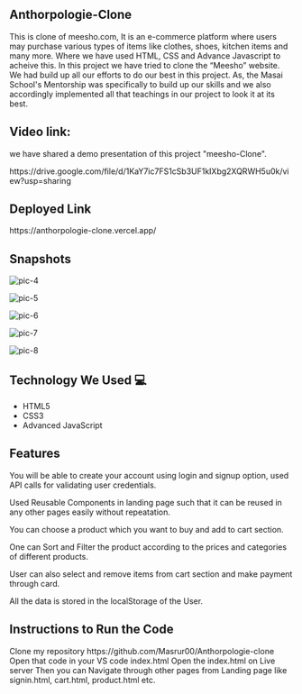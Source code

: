 <h2> Anthorpologie-Clone   </h2>

<p>
   This is clone of meesho.com, It is an e-commerce platform where users may purchase various types of items like clothes, shoes, kitchen items and many more. Where we have used HTML, CSS and Advance Javascript to acheive this. In this project we have tried to clone the “Meesho” website. We had build up all our efforts to do our best in this project. As, the Masai School's Mentorship was specifically to build up our skills and we also accordingly implemented all that teachings in our project to look it at its best.
</p>


<h2>Video link:  </h2>
<p> we have shared a demo presentation of this project "meesho-Clone". </p>
https://drive.google.com/file/d/1KaY7ic7FS1cSb3UF1kIXbg2XQRWH5u0k/view?usp=sharing


<h2> Deployed Link </h2>
https://anthorpologie-clone.vercel.app/


<h2> Snapshots </h2>


![pic-4](https://user-images.githubusercontent.com/91047001/166082822-877ae149-85f6-4471-ac23-bbb4dded09a3.JPG)




![pic-5](https://user-images.githubusercontent.com/91047001/166082828-b43a35a0-6921-4fc0-bf46-32a10a5cf5f9.JPG)


![pic-6](https://user-images.githubusercontent.com/91047001/166082848-27b181b0-bc64-4e18-b186-ed7fc61aed0a.JPG)


![pic-7](https://user-images.githubusercontent.com/91047001/166082877-518fe027-8555-4735-a38f-f0d11f90fa4a.JPG)


![pic-8](https://user-images.githubusercontent.com/91047001/166082891-5611a348-6eeb-4136-bce2-04cc2ebe7a2e.JPG)

<h2> Technology We Used 💻 </h2>



<ul>
  <li> HTML5 </li>
  <li> CSS3 </li>
  <li> Advanced JavaScript </li>  
</ul>
  
  
<h2>Features  </h2>
<p>
You will be able to create your account using login and signup option, used API calls for validating user credentials.

Used Reusable Components in landing page such that it can be reused in any other pages easily without repeatation.

You can choose a product which you want to buy and add to cart section.

One can Sort and Filter the product according to the prices and categories of different products.

User can also select and remove items from cart section and make payment through card.

All the data is stored in the localStorage of the User.
</p>


<h2> Instructions to Run the Code </h2>
<p>    
Clone my repository https://github.com/Masrur00/Anthorpologie-clone
Open that code in your VS code index.html
Open the index.html on Live server
Then you can Navigate through other pages from Landing page like signin.html, cart.html, product.html etc.
</p>

